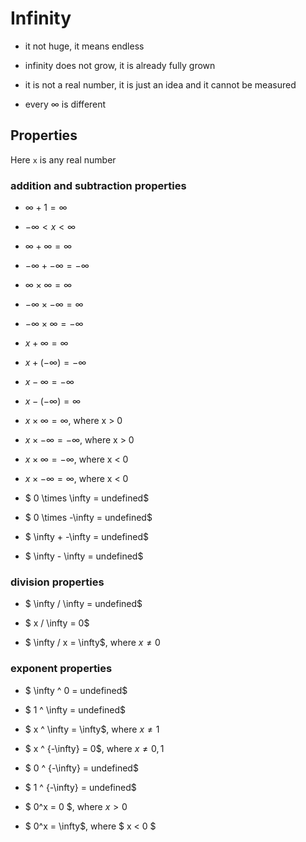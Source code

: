 # Infinity

* it not huge, it means endless

* infinity does not grow, it is already fully grown

* it is not a real number, it is just an idea and it cannot be measured

* every $\infty$ is different

## Properties

Here `x` is any real number

### addition and subtraction properties

* $\infty + 1 = \infty$

* $-\infty < x < \infty$

* $\infty + \infty = \infty$

* $-\infty + -\infty = -\infty$

* $\infty \times \infty = \infty$

* $-\infty \times -\infty = \infty$

* $-\infty \times \infty = -\infty$

* $x + \infty = \infty$

* $x + (-\infty) = -\infty$

* $x -\infty = -\infty$

* $x - (-\infty) = \infty$

* $x \times \infty = \infty$, where x > 0

* $x \times -\infty = -\infty$, where x > 0

* $x \times \infty = -\infty$, where x < 0

* $x \times -\infty = \infty$, where x < 0

* $ 0 \times \infty = undefined$

* $ 0 \times -\infty = undefined$

* $ \infty + -\infty = undefined$

* $ \infty - \infty = undefined$

### division properties

* $ \infty / \infty = undefined$

* $ x / \infty = 0$

* $ \infty / x = \infty$, where $x \not=0$

### exponent properties

* $ \infty ^ 0 = undefined$

* $ 1 ^ \infty = undefined$

* $ x ^ \infty = \infty$, where $x \not= 1$

* $ x ^ {-\infty} = 0$, where $x \not= {0,1}$

* $ 0 ^ {-\infty} = undefined$

* $ 1 ^ {-\infty} = undefined$

* $ 0^x = 0 $, where $x > 0$

* $ 0^x = \infty$, where $ x < 0 $

